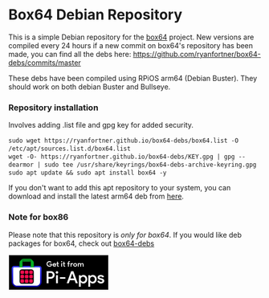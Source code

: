 # Box64 Debian Repository

This is a simple Debian repository for the [box64](https://github.com/ptitSeb/box64) project. New versions are compiled every 24 hours if a new commit on box64's repository has been made, you can find all the debs here: https://github.com/ryanfortner/box64-debs/commits/master

These debs have been compiled using RPiOS arm64 (Debian Buster). They should work on both debian Buster and Bullseye.

### Repository installation
Involves adding .list file and gpg key for added security.
```
sudo wget https://ryanfortner.github.io/box64-debs/box64.list -O /etc/apt/sources.list.d/box64.list
wget -O- https://ryanfortner.github.io/box64-debs/KEY.gpg | gpg --dearmor | sudo tee /usr/share/keyrings/box64-debs-archive-keyring.gpg 
sudo apt update && sudo apt install box64 -y
```

If you don't want to add this apt repository to your system, you can download and install the latest arm64 deb from [here](https://github.com/ryanfortner/box64-debs/tree/master/debian).

### Note for box86

Please note that this repository is *only for box64*. If you would like deb packages for box64, check out [box64-debs](https://github.com/ryanfortner/box86-debs)

[![badge](https://github.com/Botspot/pi-apps/blob/master/icons/badge.png?raw=true)](https://github.com/Botspot/pi-apps)  
